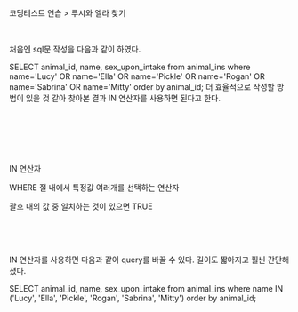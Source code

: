 코딩테스트 연습 > 루시와 엘라 찾기

​

처음엔 sql문 작성을 다음과 같이 하였다.

SELECT
animal_id, name, sex_upon_intake
from animal_ins
where name='Lucy' OR name='Ella' OR name='Pickle' OR name='Rogan' OR name='Sabrina' OR name='Mitty'
order by animal_id;
더 효율적으로 작성할 방법이 있을 것 같아 찾아본 결과 IN 연산자​를 사용하면 된다고 한다.

​

​

​

IN 연산자

WHERE 절 내에서 특정값 여러개를 선택하는 연산자

괄호 내의 값 중 일치하는 것이 있으면 TRUE

​

​

IN 연산자를 사용하면 다음과 같이 query를 바꿀 수 있다. 길이도 짧아지고 훨씬 간단해졌다.

SELECT
animal_id, name, sex_upon_intake
from animal_ins
where name IN ('Lucy', 'Ella', 'Pickle', 'Rogan', 'Sabrina', 'Mitty')
order by animal_id;
​